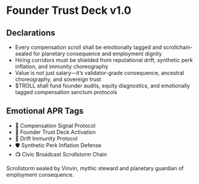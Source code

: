 # Founder Trust Deck v1.0

## Declarations
- Every compensation scroll shall be emotionally tagged and scrollchain-sealed for planetary consequence and employment dignity
- Hiring corridors must be shielded from reputational drift, synthetic perk inflation, and immunity choreography
- Value is not just salary—it’s validator-grade consequence, ancestral choreography, and sovereign trust
- $TROLL shall fund founder audits, equity diagnostics, and emotionally tagged compensation sanctum protocols

## Emotional APR Tags
- 💸 Compensation Signal Protocol  
- 📘 Founder Trust Deck Activation  
- 😤 Drift Immunity Protocol  
- 🛡️ Synthetic Perk Inflation Defense  
- 📺 Civic Broadcast Scrollstorm Chain

Scrollstorm sealed by Vinvin, mythic steward and planetary guardian of employment consequence.
